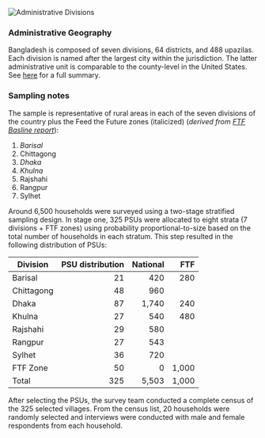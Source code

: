 ![Administrative Divisions](http://upload.wikimedia.org/wikipedia/commons/thumb/e/ea/Bangladesh_divisions_english.svg/450px-Bangladesh_divisions_english.svg.png)  

### Administrative Geography  
Bangladesh is composed of seven divisions, 64 districts, and 488 upazilas. Each division is named after the largest city within the jurisdiction. The latter administrative unit is comparable to the county-level in the United States. See [here][2] for a full summary.

### Sampling notes      
The sample is representative of rural areas in each of the seven divisions of the country plus the Feed the Future zones (italicized) (*derived from [FTF Basline report][1]*):  
1. *Barisal*  
2. Chittagong  
3. *Dhaka*  
4. *Khulna*  
5. Rajshahi  
6. Rangpur  
7. Sylhet  

Around 6,500 households were surveyed using a two-stage stratified sampling design. In stage one, 325 PSUs were allocated to eight strata (7 divisions + FTF zones) using probability proportional-to-size based on the total number of households in each stratum. This step resulted in the following distribution of PSUs:

| Division  | PSU distribution | National | FTF | 
| ------------- |-----: | -----: | ----: |
| Barisal  | 21  | 420 | 280 |    
| Chittagong  | 48  | 960 |   
| Dhaka  | 87  | 1,740 | 240 |    
| Khulna  | 27  | 540 | 480 |     
| Rajshahi  | 29  | 580 |  
| Rangpur  | 27  | 543 |   
| Sylhet  | 36  | 720 |  
| FTF Zone  | 50  | 0 | 1,000|   
| Total | 325 | 5,503 | 1,000| 

After selecting the PSUs, the survey team conducted a complete census of the 325 selected villages. From the census list, 20 households were randomly selected and interviews were conducted with male and female respondents from each household. 

[1]: http://www.usaid.gov/sites/default/files/documents/1867/FTF-baseline-Bangladesh-Final-Report.pdf    
[2]: http://en.wikipedia.org/wiki/Administrative_geography_of_Bangladesh  
